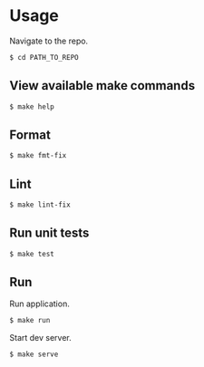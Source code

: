 # **Usage**

Navigate to the repo.

```sh
$ cd PATH_TO_REPO
```


## View available make commands

```bash
$ make help
```


## Format

```sh
$ make fmt-fix
```


## Lint

```sh
$ make lint-fix
```


## Run unit tests

```sh
$ make test
```


## Run

Run application.

```sh
$ make run
```

Start dev server.

```sh
$ make serve
```
